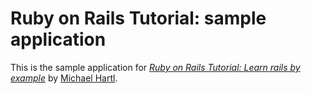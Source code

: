 # Ruby on Rails Tutorial: sample application

This is the sample application for
[*Ruby on Rails Tutorial: Learn rails by example*](http://railstutorial.org/)
by [Michael Hartl](http://michaelhartl.com/).